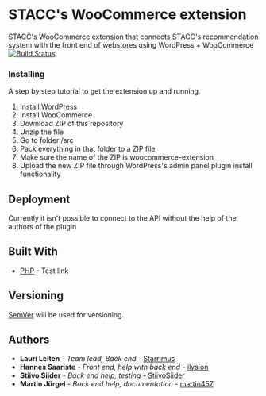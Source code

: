 # STACC's WooCommerce extension

STACC's WooCommerce extension that connects STACC's recommendation system with the front end of webstores using WordPress + WooCommerce  
[![Build Status](https://travis-ci.com/stacc-dasso/woocommerce-extension.svg?branch=dev)](https://travis-ci.com/stacc-dasso/woocommerce-extension)

### Installing

A step by step tutorial to get the extension up and running.
1. Install WordPress
2. Install WooCommerce
3. Download ZIP of this repository
4. Unzip the file
5. Go to folder /src
6. Pack everything in that folder to a ZIP file
7. Make sure the name of the ZIP is woocommerce-extension
8. Upload the new ZIP file through WordPress's admin panel plugin install functionality

## Deployment

Currently it isn't possible to connect to the API without the help of the authors of the plugin

## Built With

* [PHP](http://php.net/) - Test link


## Versioning

[SemVer](http://semver.org/) will be used for versioning. 
## Authors

* **Lauri Leiten** - *Team lead, Back end* - [Starrimus](https://github.com/Starrimus)
* **Hannes Saariste** - *Front end, help with back end* - [ilysion](https://github.com/ilysion)
* **Stiivo Siider** - *Back end help, testing* - [StiivoSiider](https://github.com/StiivoSiider)
* **Martin Jürgel** - *Back end help, documentation* - [martin457](https://github.com/martin457)
